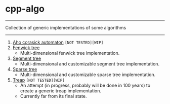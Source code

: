 # cpp-algo

---

Collection of generic implementations of some algorithms

---

1. [Aho corasick automaton](https://github.com/dzhiblavi/cpp-algo/tree/dev/src/algo/aho_corasick/aho_corasick.h) `[NOT TESTED][WIP]`
2. [Fenwick tree](https://github.com/dzhiblavi/cpp-algo/blob/dev/src/algo/fenwick_tree/fenwick_tree.h)
    - Multi-dimensional fenwick tree implementation.
3. [Segment tree](https://github.com/dzhiblavi/cpp-algo/blob/dev/src/algo/segment_tree/segment_tree.h)
    - Multi-dimensional and customizable segment tree implementation.
4. [Sparse tree](https://github.com/dzhiblavi/cpp-algo/blob/dev/src/algo/sparse_tree/sparse_tree.h)
    - Multi-dimensional and customizable sparse tree implementation.
5. [Treap](https://github.com/dzhiblavi/cpp-algo/tree/dev/src/algo/treap) `[NOT TESTED][WIP]`
    - An attempt (in progress, probably will be done in 100 years) to create a generic
      treap implementation.
    - Currently far from its final state.
